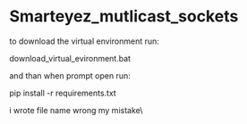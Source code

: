 # Smarteyez_mutlicast_sockets

to download the virtual environment run:

download_virtual_evironment.bat

and than when prompt open run:

pip install -r requirements.txt

i wrote file name wrong my mistake\